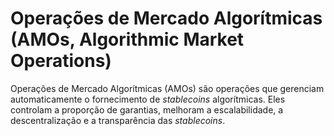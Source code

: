 # Operações de Mercado Algorítmicas (AMOs, Algorithmic Market Operations)

Operações de Mercado Algorítmicas (AMOs) são operações que gerenciam automaticamente o fornecimento de _stablecoins_ algorítmicas. Eles controlam a proporção de garantias, melhoram a escalabilidade, a descentralização e a transparência das _stablecoins_.
